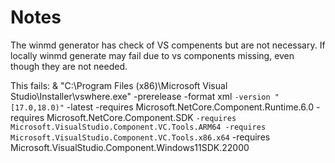 # Notes
The winmd generator has check of VS compenents but are not necessary. 
If locally winmd generate may fail due to vs components missing, even though they are not needed.

This fails:
& "C:\Program Files (x86)\Microsoft Visual Studio\Installer\vswhere.exe" -prerelease -format xml `
-version "[17.0,18.0)" `
-latest -requires Microsoft.NetCore.Component.Runtime.6.0 -requires Microsoft.NetCore.Component.SDK `
-requires Microsoft.VisualStudio.Component.VC.Tools.ARM64 -requires Microsoft.VisualStudio.Component.VC.Tools.x86.x64 `
-requires Microsoft.VisualStudio.Component.Windows11SDK.22000